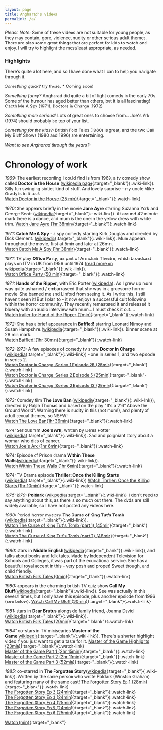 ```yaml
---
layout: page
title: Angharad's videos
permalink: /a/
---
```


*Please Note:* Some of these videos are not suitable for young people, as they may contain, gore, violence, nudity or other serious adult themes.  There are also some great things that are perfect for kids to watch and enjoy.  I will try to highlight the most/least appropriate, as needed.

### Highlights

There's quite a lot here, and so I have done what I can to help you navigate through it.  

*Something quick?* try these: *  Coming soon!

*Something funny?*  Angharad did quite a bit of light comedy in the early 70s.  Some of the humour has aged better than others, but it is all fascinating! Cacth Me A Spy (1971), Doctors in Charge (1972)

*Something more serious?* Lots of great ones to choose from... Joe's Ark (1974) should probably be top of your list.

*Something for the kids?:* British Fold Tales (1980) is great, and the two Call My Bluff Shows (1980 and 1996) are entertaining.

*Want to see Angharad through the years?:*  

# Chronology of work

*1969:* The earliest recording I could find is from 1969, a tv comedy show called **Doctor in the House** ([wikipedia page](https://en.wikipedia.org/wiki/Doctor_in_the_House_(TV_series)){:target="_blank"}{:.wiki-link}).  Silly fun swinging sixties kind of stuff.  And lovely surprise - my uncle Mike Grady is in it too!.  
[Watch Doctor in the House (25 min)](https://vimeo.com/418522494){:target="_blank"}{:.watch-link}

*1970:* She appears briefly in the movie **Jane Ayre** starring Suzanna York and George Scott ([wikipedia](https://en.wikipedia.org/wiki/Jane_Eyre_(1970_film)){:target="_blank"}{:.wiki-link}).  At around 42 minute mark there is a dance, and mum is the one in the yellow dress with white trim. 
[Watch Jane Ayre (1hr 38min)](https://vimeo.com/421465651/){:target="_blank"}{:.watch-link}

*1971:* **Catch Me A Spy** - a spy comedy starring Kirk Douglas and directed by Dick Clement. ([wikipedia](https://en.wikipedia.org/wiki/To_Catch_a_Spy){:target="_blank"}{:.wiki-link}).  Mum appears throughout the movie, first at 5min and later at 26min.  
[Watch Catch Me A Spy (1hr 38min)](https://vimeo.com/){:target="_blank"}{:.watch-link}

*1971:* TV play **Office Party**, as part of Armchair Theatre, which broadcast plays on ITV in UK from 1956 until 1974 ([read more on wikipedia](https://en.wikipedia.org/wiki/Armchair_Theatre){:target="_blank"}{:.wiki-link}).    
[Watch Office Party (50 min)](https://vimeo.com/418522199){:target="_blank"}{:.watch-link}

*1971:* **Hands of the Ripper**, with Eric Porter ([wikipedia](https://en.wikipedia.org/wiki/Hands_of_the_Ripper{:target="_blank"}{:.wiki-link})).  As I grew up mum was quite ashamed / embarraseed that she was in a gruesome horror movie.  She banned me and Linford from seeing it.  As I write this, I still haven't seen it!  But I plan to - it now enjoys a successful cult following within the horror community.  They recently remastered it and released it blueray with an audio interview with mum... I must check it out....  
[Watch trailer for Hand of the Ripper (2min)](https://www.youtube.com/watch?v=duaH3nPO98s){:target="_blank"}{:.watch-link}

*1972:* She has a brief appearance in **Baffled!** starring Leonard Nimoy and Susan Hampshire.([wikipedia](https://en.wikipedia.org/wiki/Baffled!){:target="_blank"}{:.wiki-link}).  Dinner scene at 28 min mark.   
[Watch Baffled! (1hr 30min)](https://vimeo.com/420628128){:target="_blank"}{:.watch-link}

*1972-1973:* A few episodes of comedy tv show **Doctor in Charge** ([wikipedia](https://en.wikipedia.org/wiki/Doctor_in_Charge){:target="_blank"}{:.wiki-link}) - one in series 1, and two episode in series 2.  
[Watch Doctor in Charge, Series 1 Episode 25 (25min)](https://vimeo.com/418522957){:target="_blank"}{:.watch-link}  
[Watch Doctor in Charge, Series 2 Episode 5 (25min)](https://vimeo.com/418523078){:target="_blank"}{:.watch-link}  
[Watch Doctor in Charge, Series 2 Episode 13 (25min)](https://vimeo.com/418523475){:target="_blank"}{:.watch-link}


*1973:* Comdey film **The Love Ban** ([wikipedia](https://en.wikipedia.org/wiki/The_Love_Ban){:target="_blank"}{:.wiki-link}), directed by Ralph Thomas and based on the play "It's a 2'6" Above the Ground World".  Warning there is nudity in this (not mum!), and plenty of adult sexual themes, so NSFW!  
[Watch The Love Ban(1hr 36min)](https://vimeo.com/){:target="_blank"}{:.watch-link}

*1974:* Serious film **Joe's Ark**, written by Denis Potter ([wikipedia](https://en.wikipedia.org/wiki/Joe%27s_Ark){:target="_blank"}{:.wiki-link}).  Sad and poigniant story about a woman who dies of cancer.  
[Watch Joe's Ark (1hr 6min)](https://vimeo.com/){:target="_blank"}{:.watch-link}

*1974:* Episode of Prison drama **Within These Walls**([wikipedia](https://en.wikipedia.org/wiki/Within_These_Walls){:target="_blank"}{:.wiki-link}).    
[Watch Within These Walls (1hr 6min)](https://vimeo.com/){:target="_blank"}{:.watch-link}

*1974:* TV Drama episode **Thriller: Once the Killing Starts** ([wikipedia](https://en.wikipedia.org/wiki/Thriller_(British_TV_series)#Series_2_(1974)){:target="_blank"}{:.wiki-link})  
[Watch Thriller: Once the Killing Starts  (1hr 10min)](https://vimeo.com/418572161){:target="_blank"}{:.watch-link}

*1975-1979:* **Poldark** ([wikipedia](https://en.wikipedia.org/wiki/Poldark_(1975_TV_series)){:target="_blank"}{:.wiki-link}).  I don't need to say anything about this, as there is so much out there.  The dvds are still widely available, so I have not posted any videos here.

*1980:* Period horror mystery **The Curse of King Tut's Tomb** ([wikipedia](https://en.wikipedia.org/wiki/The_Curse_of_King_Tut%27s_Tomb_(1980_film)){:target="_blank"}{:.wiki-link}).  
[Watch The Curse of King Tut's Tomb (part 1) (45min)](https://vimeo.com/418540288){:target="_blank"}{:.watch-link}  
[Watch The Curse of King Tut's Tomb (part 2) (48min)](https://vimeo.com/418541700){:target="_blank"}{:.watch-link}

*1980:* stars in **Middle English**([wikipedia](https://en.wikipedia.org/wiki/ITV_Schools){:target="_blank"}{:.wiki-link}), and talks about books and folk tales. Made by Independent Television for Schools and Colleges, it was part of the educational service. She has a beautiful royal accent in this - very posh and proper!  Sweet though, and child friendly.  
[Watch British Folk Tales (0min)](https://vimeo.com/416934829){:target="_blank"}{:.watch-link}

*1980:* appears in the charming british TV quiz show **Call My Bluff**([wikipedia](https://en.wikipedia.org/wiki/Call_My_Bluff){:target="_blank"}{:.wiki-link}).  See was actually in this several times, but I only have this episode, plus another epsiode from 1996 (see below).
[Watch Call My Bluff (30min)](https://vimeo.com/418538029){:target="_blank"}{:.watch-link}

*1981:* stars in **Dear Brutus** alongside family friend, Joanna David ([wikipedia](https://en.wikipedia.org/wiki/Dear_Brutus){:target="_blank"}{:.wiki-link}).  
[Watch British Folk Tales (20min)](https://vimeo.com/416934829){:target="_blank"}{:.watch-link}

*1984"* co-stars in TV minisearies **Master of the Game**([wikipedia](https://en.wikipedia.org/wiki/Master_of_the_Game_(novel)){:target="_blank"}{:.wiki-link}).  There's a shorter highlight video if you just want to get a taste for it.
[Master of the Game Highlights (23min)](https://vimeo.com/420452141){:target="_blank"}{:.watch-link}  
[Master of the Game Part 1 (2hr 15min)](https://vimeo.com/420452443){:target="_blank"}{:.watch-link}  
[Master of the Game Part 2 (2hr 11min)](https://vimeo.com/420458159){:target="_blank"}{:.watch-link}  
[Master of the Game Part 3 (52min)](https://vimeo.com/420459495){:target="_blank"}{:.watch-link}  

*1985:* co-starred in **The Forgotten Story**([wikipedia](https://en.wikipedia.org/wiki/The_Forgotten_Story){:target="_blank"}{:.wiki-link}).  Written by the same person who wrote Poldark (Winston Graham) and featuring many of the same cast!
[The Forgotten Story Ep 1 (28min)](https://vimeo.com/420462151){:target="_blank"}{:.watch-link}  
[The Forgotten Story Ep 2 (24min)](https://vimeo.com/420462464){:target="_blank"}{:.watch-link}  
[The Forgotten Story Ep 3 (24min)](https://vimeo.com/420462719){:target="_blank"}{:.watch-link}  
[The Forgotten Story Ep 4 (25min)](https://vimeo.com/420462961){:target="_blank"}{:.watch-link}  
[The Forgotten Story Ep 5 (24min)](https://vimeo.com/420463219){:target="_blank"}{:.watch-link}  
[The Forgotten Story Ep 6 (25min)](https://vimeo.com/420463485){:target="_blank"}{:.watch-link}  


[Watch (min)](https://vimeo.com/){:target="_blank"}